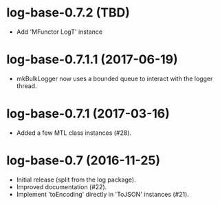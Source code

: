 # log-base-0.7.2 (TBD)
* Add 'MFunctor LogT' instance

# log-base-0.7.1.1 (2017-06-19)
* mkBulkLogger now uses a bounded queue to interact with the logger thread.

# log-base-0.7.1 (2017-03-16)
* Added a few MTL class instances (#28).

# log-base-0.7 (2016-11-25)
* Initial release (split from the log package).
* Improved documentation (#22).
* Implement 'toEncoding' directly in 'ToJSON' instances (#21).
